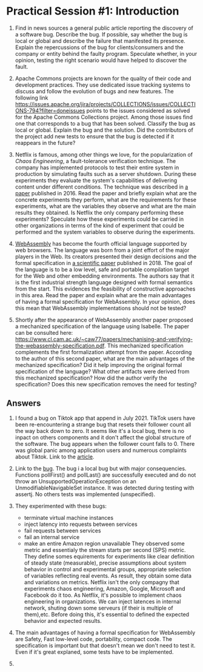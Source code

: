 # Practical Session #1: Introduction

1. Find in news sources a general public article reporting the discovery of a software bug. Describe the bug. If possible, say whether the bug is local or global and describe the failure that manifested its presence. Explain the repercussions of the bug for clients/consumers and the company or entity behind the faulty program. Speculate whether, in your opinion, testing the right scenario would have helped to discover the fault.

2. Apache Commons projects are known for the quality of their code and development practices. They use dedicated issue tracking systems to discuss and follow the evolution of bugs and new features. The following link https://issues.apache.org/jira/projects/COLLECTIONS/issues/COLLECTIONS-794?filter=doneissues points to the issues considered as solved for the Apache Commons Collections project. Among those issues find one that corresponds to a bug that has been solved. Classify the bug as local or global. Explain the bug and the solution. Did the contributors of the project add new tests to ensure that the bug is detected if it reappears in the future?

3. Netflix is famous, among other things we love, for the popularization of *Chaos Engineering*, a fault-tolerance verification technique. The company has implemented protocols to test their entire system in production by simulating faults such as a server shutdown. During these experiments they evaluate the system's capabilities of delivering content under different conditions. The technique was described in [a paper](https://arxiv.org/ftp/arxiv/papers/1702/1702.05843.pdf) published in 2016. Read the paper and briefly explain what are the concrete experiments they perform, what are the requirements for these experiments, what are the variables they observe and what are the main results they obtained. Is Netflix the only company performing these experiments? Speculate how these experiments could be carried in other organizations in terms of the kind of experiment that could be performed and the system variables to observe during the experiments.

4. [WebAssembly](https://webassembly.org/) has become the fourth official language supported by web browsers. The language was born from a joint effort of the major players in the Web. Its creators presented their design decisions and the formal specification in [a scientific paper](https://people.mpi-sws.org/~rossberg/papers/Haas,%20Rossberg,%20Schuff,%20Titzer,%20Gohman,%20Wagner,%20Zakai,%20Bastien,%20Holman%20-%20Bringing%20the%20Web%20up%20to%20Speed%20with%20WebAssembly.pdf) published in 2018. The goal of the language is to be a low level, safe and portable compilation target for the Web and other embedding environments. The authors say that it is the first industrial strength language designed with formal semantics from the start. This evidences the feasibility of constructive approaches in this area. Read the paper and explain what are the main advantages of having a formal specification for WebAssembly. In your opinion, does this mean that WebAssembly implementations should not be tested? 

5.  Shortly after the appearance of WebAssembly another paper proposed a mechanized specification of the language using Isabelle. The paper can be consulted here: https://www.cl.cam.ac.uk/~caw77/papers/mechanising-and-verifying-the-webassembly-specification.pdf. This mechanized specification complements the first formalization attempt from the paper. According to the author of this second paper, what are the main advantages of the mechanized specification? Did it help improving the original formal specification of the language? What other artifacts were derived from this mechanized specification? How did the author verify the specification? Does this new specification removes the need for testing?

## Answers
1. I found a bug on Tiktok app that append in July 2021. TikTok users have been re-encountering a strange bug that resets their follower count all the way back down to zero. It seems like it's a local bug, there is no inpact on others components and it don't affect the global structure of the software. The bug appears when the follower count falls to 0. There was global panic among application users and numerous complaints about Tiktok.
Link to the [article](https://www.dexerto.com/entertainment/tiktok-0-followers-glitch-fix-for-account-bug-as-profiles-show-no-followers-1566312/).

2. Link to the [bug](https://issues.apache.org/jira/projects/COLLECTIONS/issues/COLLECTIONS-799?filter=doneissues). The bug i a local bug but with major consequencies. Functions pollFirst() and pollLast() are successfully executed and do not throw an UnsupportedOperationException on an UnmodifiableNavigableSet instance. It was detected during testing with assertj. No others tests was implemented (unspecified).

3. They experimented with these bugs:
   - terminate virtual machine instances
   - inject latency into requests between services
   - fail requests between services
   - fail an internal service
   - make an entire Amazon region unavailable
They observed some metric and essentialy the stream starts per second (SPS) metric. They define somes equirements for experiments like clear definition of steady state (measurable), precise assumptions about system behavior in control and experimental groups, appropriate selection of variables reflecting real events. As result, they obtain some data and variations on metrics. Netflix isn't the only compagny that experiments chaos engineering, Amazon, Google, Microsoft and Facebook do it too. As Netflix, it's possible to implement chaos engineering in organizations. We can inject latences in internal network, shuting down some serveurs (if their is multiple of them),etc. Before doing this, it's essential to defined the expected behavior and expected results.

4. The main advantages of having a formal specification for WebAssembly are Safety, Fast low-level code, portability, compact code. The specification is important but that doesn't mean we don't need to test it. Even if it's great explaned, some tests have to be implemented.

5. 
 
